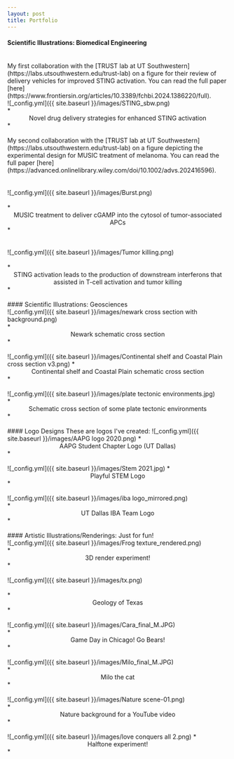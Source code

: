 ```yaml
---
layout: post
title: Portfolio
---
```

#### Scientific Illustrations: Biomedical Engineering
<br>
My first collaboration with the [TRUST lab at UT Southwestern](https://labs.utsouthwestern.edu/trust-lab) on a figure for their review of delivery vehicles for improved STING activation. You can read the full paper [here](https://www.frontiersin.org/articles/10.3389/fchbi.2024.1386220/full).
<br>
![_config.yml]({{ site.baseurl }}/images/STING_sbw.png)
<br>
*<center>Novel drug delivery strategies for enhanced STING activation</center>*
<br>
<br>
My second collaboration with the [TRUST lab at UT Southwestern](https://labs.utsouthwestern.edu/trust-lab) on a figure depicting the experimental design for MUSIC treatment of melanoma. You can read the full paper [here](https://advanced.onlinelibrary.wiley.com/doi/10.1002/advs.202416596).
<br>
<br>
<br>
![_config.yml]({{ site.baseurl }}/images/Burst.png) 
<br>
<br>
*<center>MUSIC treatment to deliver cGAMP into the cytosol of tumor-associated APCs</center>*
<br>
<br>
<br>
![_config.yml]({{ site.baseurl }}/images/Tumor killing.png) 
<br>
<br>
*<center>STING activation leads to the production of downstream interferons that assisted in T-cell activation and tumor killing</center>*
<br>
<br>
#### Scientific Illustrations: Geosciences
<br>
![_config.yml]({{ site.baseurl }}/images/newark cross section with background.png)
<br>
*<center>Newark schematic cross section</center>*
<br>
<br>
![_config.yml]({{ site.baseurl }}/images/Continental shelf and Coastal Plain cross section v3.png)
*<center>Continental shelf and Coastal Plain schematic cross section</center>*
<br>
<br>
![_config.yml]({{ site.baseurl }}/images/plate tectonic environments.jpg)
<br>
*<center>Schematic cross section of some plate tectonic environments</center>*
<br>
<br>
#### Logo Designs
These are logos I've created:
![_config.yml]({{ site.baseurl }}/images/AAPG logo 2020.png)
*<center>AAPG Student Chapter Logo (UT Dallas)</center>*
<br>
<br>
![_config.yml]({{ site.baseurl }}/images/Stem 2021.jpg)
*<center>Playful STEM Logo</center>*
<br>  
<br>
![_config.yml]({{ site.baseurl }}/images/iba logo_mirrored.png)
<br>
*<center>UT Dallas IBA Team Logo</center>*
<br>
<br>
#### Artistic Illustrations/Renderings: Just for fun!
<br>
![_config.yml]({{ site.baseurl }}/images/Frog texture_rendered.png)
<br>
*<center>3D render experiment!</center>*
<br>
<br>
![_config.yml]({{ site.baseurl }}/images/tx.png)
<br>
<br>
*<center>Geology of Texas</center>*
<br>
<br>
![_config.yml]({{ site.baseurl }}/images/Cara_final_M.JPG)
<br>
*<center>Game Day in Chicago! Go Bears!</center>*
<br>
<br>
![_config.yml]({{ site.baseurl }}/images/Milo_final_M.JPG)
<br>
*<center>Milo the cat</center>*
<br>
<br>
![_config.yml]({{ site.baseurl }}/images/Nature scene-01.png)
<br>
*<center>Nature background for a YouTube video</center>*
<br>
<br>
![_config.yml]({{ site.baseurl }}/images/love conquers all 2.png)
*<center>Halftone experiment!</center>*
<br>



